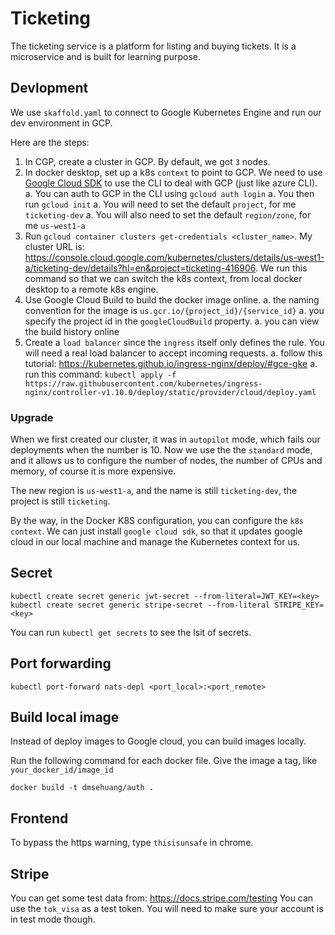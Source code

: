 # Ticketing

The ticketing service is a platform for listing and buying tickets.
It is a microservice and is built for learning purpose.

## Devlopment

We use `skaffold.yaml` to connect to Google Kubernetes Engine and run our dev environment in GCP.

Here are the steps:

1. In CGP, create a cluster in GCP. By default, we got `3` nodes.
1. In docker desktop, set up a k8s `context` to point to GCP. We need to use [Google Cloud SDK](https://cloud.google.com/sdk/docs) to use the CLI to deal with GCP (just like azure CLI).
   a. You can auth to GCP in the CLI using `gcloud auth login`
   a. You then run `gcloud init`
   a. You will need to set the default `project`, for me `ticketing-dev`
   a. You will also need to set the default `region/zone`, for me `us-west1-a`
1. Run `gcloud container clusters get-credentials <cluster_name>`. My cluster URL is: https://console.cloud.google.com/kubernetes/clusters/details/us-west1-a/ticketing-dev/details?hl=en&project=ticketing-416906. We run this command so that we can switch the k8s context, from local docker desktop to a remote k8s engine.
1. Use Google Cloud Build to build the docker image online.
   a. the naming convention for the image is `us.gcr.io/{project_id}/{service_id}`
   a. you specify the project id in the `googleCloudBuild` property.
   a. you can view the build history online
1. Create a `load balancer` since the `ingress` itself only defines the rule. You will need a real load balancer to accept incoming requests.
   a. follow this tutorial: https://kubernetes.github.io/ingress-nginx/deploy/#gce-gke
   a. run this command: `kubectl apply -f https://raw.githubusercontent.com/kubernetes/ingress-nginx/controller-v1.10.0/deploy/static/provider/cloud/deploy.yaml`

### Upgrade

When we first created our cluster, it was in `autopilot` mode, which fails our deployments when the number is 10. Now we use the the `standard` mode, and it allows us to configure the number of nodes, the number of CPUs and memory, of course it is more expensive.

The new region is `us-west1-a`, and the name is still `ticketing-dev`, the project is still `ticketing`.

By the way, in the Docker K8S configuration, you can configure the `k8s context`. We can just install `google cloud sdk`, so that it updates google cloud in our local machine and manage the Kubernetes context for us.

## Secret

```
kubectl create secret generic jwt-secret --from-literal=JWT_KEY=<key>
kubectl create secret generic stripe-secret --from-literal STRIPE_KEY=<key>
```

You can run `kubectl get secrets` to see the lsit of secrets.

## Port forwarding

```
kubectl port-forward nats-depl <port_local>:<port_remote>
```

## Build local image

Instead of deploy images to Google cloud, you can build images locally.

Run the following command for each docker file.
Give the image a tag, like `your_docker_id/image_id`

```
docker build -t dmsehuang/auth .
```

## Frontend

To bypass the https warning, type `thisisunsafe` in chrome.

## Stripe

You can get some test data from: https://docs.stripe.com/testing
You can use the `tok_visa` as a test token.
You will need to make sure your account is in test mode though.
